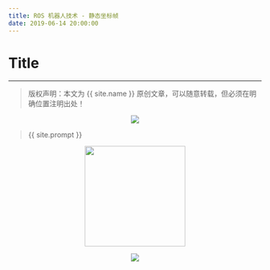 ```yaml
---
title: ROS 机器人技术 - 静态坐标帧
date: 2019-06-14 20:00:00
---
```

# Title
***
> 版权声明：本文为 {{ site.name }} 原创文章，可以随意转载，但必须在明确位置注明出处！



<div  align="center">
<img src="https://dlonng.com/images/xxx/xxx.png"/>
</div>

> {{ site.prompt }}

<div  align="center">
<img src="https://dlonng.com/images/wechart.jpg" width = "200" height = "200"/>


![](https://dlonng.oss-cn-shenzhen.aliyuncs.com/blog/dlonng_qrcode.jpg#pic_center)